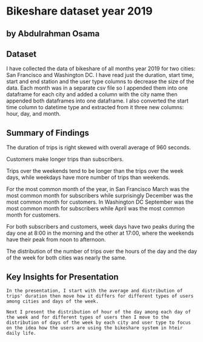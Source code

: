 # Bikeshare dataset year 2019
## by Abdulrahman Osama


## Dataset

I have collected the data of bikeshare of all months year 2019 for two cities: San Francisco and Washington DC. I have read just the duration, start time, start and end station and the user type columns to decrease the size of the data. Each month was in a separate csv file so I appended them into one dataframe for each city and added a column with the city name then appended both dataframes into one dataframe. I also converted the start time column to datetime type and extracted from it three new columns: hour, day, and month.

## Summary of Findings

The duration of trips is right skewed with overall average of 960 seconds.

Customers make longer trips than subscribers.

Trips over the weekends tend to be longer than the trips over the week days, while weekdays have more number of trips than weekends.

For the most common month of the year, in San Francisco March was the most common month for subscribers while surprisingly December was the most common month for customers. In Washington DC September was the most common month for subscribers while April was the most common month for customers.

For both subscribers and customers, week days have two peaks during the day one at 8:00 in the morning and the other at 17:00, where the weekends have their peak from noon to afternoon.

The distribution of the number of trips over the hours of the day and the day of the week for both cities was nearly the same.


## Key Insights for Presentation

    In the presentation, I start with the average and distribution of trips' duration then move how it differs for different types of users among cities and days of the week.

    Next I present the distribution of hour of the day among each day of the week and for different types of users then I move to the distribution of days of the week by each city and user type to focus on the idea how the users are using the bikeshare system in hteir daily life.